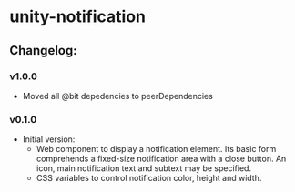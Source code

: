 # unity-notification

## Changelog:

### v1.0.0
- Moved all @bit depedencies to peerDependencies

### v0.1.0
- Initial version:
  - Web component to display a notification element. Its basic form comprehends a fixed-size notification area with a close button. An icon, main notification text and subtext may be specified.
  - CSS variables to control notification color, height and width.
